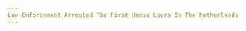 ```yaml
---
Law Enforcement Arrested The First Hansa Users In The Netherlands
---
```

<article class="post-listing post-21846 post type-post status-publish format-standard has-post-thumbnail hentry 

    <div class="post-inner">
        <span>Posted by: <a href="https://www.deepdotweb.com/author/benjaminvi/" title="">Benjamin Vitáris </a></span>
    <span>August 9, 2017</span>
    <span>in <a href="https://www.deepdotweb.com/category/deepdot-news/" rel="category tag">Featured</a>, <a href="https://www.deepdotweb.com/category/news-updates/" rel="category tag">News Updates</a></span>
    <span><a href="https://www.deepdotweb.com/2017/08/09/law-enforcement-arrested-the-first-hansa/#comments">6 Comments</a></span>
    </p>
    <div class="clear"></div>
    
    <p>The Dutch Public Prosecutor’s Office <a href="https://www.nrc.nl/nieuws/2017/07/23/overdag-een-9-tot-5-baans-nachts-drugsdealer-12211437-a1567679">announced</a> the first arrests conducted by law enforcement in the country regarding the takedown of the Hansa Market.</p>
    <p>According to the Public Prosecutor’s Office in the Netherlands, law enforcement authorities arrested one of the top sellers in the country. The 28-year-old man of Krimpen aan den Ijssel, the Netherlands allegedly sold large quantities of cannabis both domestically and internationally for many years under the pseudonym of &#8220;Quality Weeds&#8221;. In his home and cellar box, mail packages and &#8220;a considerable amount of money&#8221; were found by investigators. In addition to the arrest of the alleged dark web vendor, law enforcement authorities detained three 17-year-old boys in Gelderland for the suspicion of drug sales.</p>
    <p>However, this is only the beginning. The Dutch Public Prosecutor’s Office expects more arrests. More arrests will occur because of a global law enforcement action, in which authorities managed to take down Hansa, the most popular marketplace after AlphaBay went offline All communications between buyers and sellers were recorded without the knowledge of both the buyers and the sellers on Hansa. In the past, law enforcement authorities managed to shut down darknet marketplaces, however, they were not able to actively monitor the illegal activities from the inside.</p>
    <p>&#8220;The impact of this undercover operation should not be underestimated. Believing you&#8217;re anonymous is the cornerstone of this kind of places. That trust is has gone now,&#8221; Rolf van Wegberg, a member specialized in the dark web of the Netherlands Organization for Applied Scientific Research (TNO), said.</p>
    <p><a id="post-21846-_gjdgxs"></a> According to the researcher, the popularity of darknet marketplaces had risen in the past few years. Mr. Wegberg stated that every time the FBI took down a dark web market, another emerged from the dark gaining more popularity. The study of the TNO showed that approximately 40,000 advertisements were present at Hansa when the market was online. In addition to <a href="https://www.deepdotweb.com/tag/drugs/">drugs</a>, stolen credit card information and jewelry were among the popular products.</p>
    <p>The research also showed that, unlike traditional criminals, online criminals often have an ordinary “9 to 5” job in the “offline world”.</p>
    <p>&#8220;Traditional crime is getting worse when people get a job, but in computer crime, this is not the case,&#8221; said Marleen Weulen Kranenbarg who conducts research on computer crime at the NSCR (Dutch Study Center for Crime and Law Enforcement). An analysis by TNO showed that during office hours, there are significantly fewer posts on underground marketplaces.</p>
    <p>In addition, by analyzing the dark web, the researchers discovered that online criminals are more often first offenders. In addition, they are moreover older than the “traditional drug criminal”. Ms. Wegberg stated that because of the anonymity of the Tor browser and the onion network, people do not see any problems for their lives in the “real world”.</p>
    <p>According to the TNO research, law enforcement authorities can only take down dark net marketplaces when human mistakes are made. According to Ms. Wegberg, Alexandre Cazes, the administrator of AlphaBay who was <a href="https://www.deepdotweb.com/2017/07/14/alleged-alphabay-admin-found-dead-bangkok-jail/">found dead</a> in his prison cell in Thailand, was identified by law enforcement authorities because he used his own Hotmail address for certain criminal activities. Ms. Wegberg added that the language online criminals use is also important in such cases. According to her, law enforcement authorities have much easier job identifying the criminals when they use their native language (if applicable) instead of English.</p>
    <p>The U.S. Department of Justice and the Europol <a href="https://www.deepdotweb.com/2017/07/20/globally-coordinated-operation-just-took-alphabay-hansa/">announced</a> the takedown of both <a href="https://www.deepdotweb.com/tag/alphabay/">AlphaBay</a> and the <a href="https://www.deepdotweb.com/tag/hansa/">Hansa</a> Market on July 20. The event surprised the community since they believed at first that the administrators of AlphaBay exit scammed. Dutch law enforcement authorities took control of Hansa on June 20 and secretly monitored the activity of the users. According to the Europol’s statement in the case, the Dutch National Police was able to capture the addresses and the identities of approximately 10,000 Hansa users. After the announcement, whoever visited either AlphaBay or Hansa, could only see the seizure banner of the federal agencies.</p>
    </div>
    <span style="display:none" class="updated">2017-08-09</span>
    <div style="display:none" class="vcard author" itemprop="author" itemscope itemtype="http://schema.org/Person"><strong class="fn" itemprop="name"><a href="https://www.deepdotweb.com/author/benjaminvi/" title="Posts by Benjamin Vitáris" rel="author">Benjamin Vitáris</a></strong></div>
    

